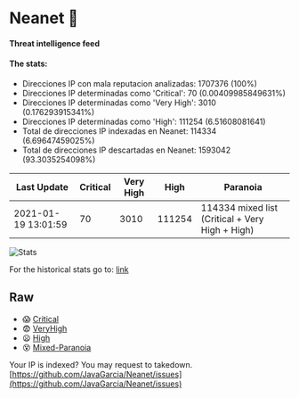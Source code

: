# Neanet :hocho:
#### Threat intelligence feed
#### The stats:

- Direcciones IP con mala reputacion analizadas: 1707376 (100%)
- Direcciones IP determinadas como 'Critical':  70 (0.00409985849631%)
- Direcciones IP determinadas como 'Very High':  3010 (0.176293915341%)
- Direcciones IP determinadas como 'High':  111254 (6.51608081641)
- Total de direcciones IP indexadas en Neanet:  114334 (6.69647459025%)
- Total de direcciones IP descartadas en Neanet:  1593042 (93.3035254098%)

| Last Update | Critical | Very High | High | Paranoia |
| --- | --- | --- | --- | --- |
| 2021-01-19 13:01:59 | 70 | 3010 | 111254 | 114334 mixed list (Critical + Very High + High)|

![Stats](https://docs.google.com/spreadsheets/d/e/2PACX-1vSnaNMIXVabIpDJjufMlzH7poXnshF3mgd8Is1g9ytUEzVsP5my4Trn8f-xkoLLQ38xpL3HtmUexLo6/pubchart?oid=501124687&format=image)

For the historical stats go to: [link](/stats.csv)
## Raw
- :scream: [Critical](https://raw.githubusercontent.com/JavaGarcia/Neanet/master/blacklists/neanet_critical.txt)
- :fearful: [VeryHigh](https://raw.githubusercontent.com/JavaGarcia/Neanet/master/blacklists/neanet_veryHigh.txtt)
- :frowning: [High](https://raw.githubusercontent.com/JavaGarcia/Neanet/master/blacklists/neanet_high.txt)
- :dizzy_face: [Mixed-Paranoia](https://raw.githubusercontent.com/JavaGarcia/Neanet/master/blacklists/neanet_all.txt)


Your IP is indexed? You may request to takedown. [https://github.com/JavaGarcia/Neanet/issues](https://github.com/JavaGarcia/Neanet/issues)


























































































































































































































































































































































































































































































































































































































































































































































































































































































































































































































































































































































































































































































































































































































































































































































































































































































































































































































































































































































































































































































































































































































































































































































































































































































































































































































































































































































































































































































































































































































































































































































































































































































































































































































































































































































































































































































































































